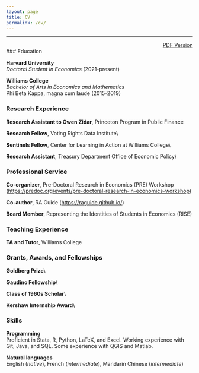 ```yaml
---
layout: page
title: CV
permalink: /cv/
---
```



------------------------------------------------------------------------
<div style="text-align: right;">
<a href="/pdfs/Elhai_CV_web.pdf">PDF Version</a>
</div>
### Education

**Harvard University**\
*Doctoral Student in Economics*
(2021-present)

**Williams College**\
*Bachelor of Arts in Economics and Mathematics*\
Phi Beta Kappa, magna cum laude (2015-2019)


### Research Experience
**Research Assistant to Owen Zidar**, Princeton Program in Public
Finance


**Research Fellow**, Voting Rights Data Institute\

**Sentinels Fellow**, Center for Learning in Action at Williams College\

**Research Assistant**, Treasury Department Office of Economic Policy\

### Professional Service
**Co-organizer**, Pre-Doctoral Research in Economics (PRE) Workshop (<https://predoc.org/events/pre-doctoral-research-in-economics-workshop>)

**Co-author**, RA Guide (<https://raguide.github.io/>)

**Board Member**, Representing the Identities of Students in Economics
(RISE)

### Teaching Experience
**TA and Tutor**, Williams College




### Grants, Awards, and Fellowships
**Goldberg Prize**\

**Gaudino Fellowship**\

**Class of 1960s Scholar**\

**Kershaw Internship Award**\

### Skills
**Programming**\
Proficient in Stata, R, Python, LaTeX, and Excel. Working experience
with Git, Java, and SQL. Some experience with QGIS and Matlab.

**Natural languages**\
English (*native*), French (*intermediate*), Mandarin Chinese
(*intermediate*)